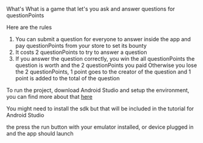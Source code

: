 What's What is a game that let's you ask and answer questions for questionPoints

Here are the rules

1) You can submit a question for everyone to answer inside the app and pay questionPoints from your store to set its bounty
2) It costs 2 questionPoints to try to answer a question
3) If you answer the question correctly, you win the all questionPoints the question is
worth and the 2 questionPoints you paid Otherwise you lose the 2 questionPoints, 1 point goes to the
creator of the question and 1 point is added to the total of the question

To run the project, download Android Studio and setup the environment, you can find more about that [here](https://developer.android.com/studio/)

You might need to install the sdk but that will be included in the tutorial for Android Studio

the press the run button with your emulator installed, or device plugged in and the app should launch
